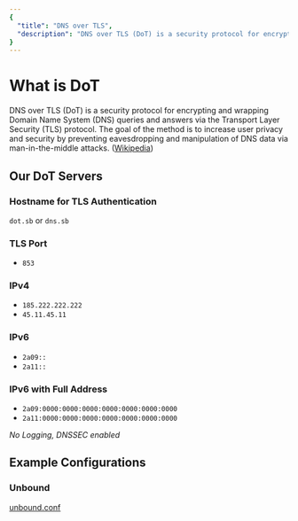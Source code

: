 ```yaml
---
{
  "title": "DNS over TLS",
  "description": "DNS over TLS (DoT) is a security protocol for encrypting and wrapping Domain Name System (DNS) queries and answers via the Transport Layer Security (TLS) protocol."
}
---
```


# What is DoT

DNS over TLS (DoT) is a security protocol for encrypting and wrapping Domain Name System (DNS) queries and answers via the Transport Layer Security (TLS) protocol. The goal of the method is to increase user privacy and security by preventing eavesdropping and manipulation of DNS data via man-in-the-middle attacks. ([Wikipedia](https://en.wikipedia.org/wiki/DNS_over_TLS))

## Our DoT Servers

### Hostname for TLS Authentication

`dot.sb` or `dns.sb`

### TLS Port

- `853`

### IPv4

- `185.222.222.222`
- `45.11.45.11`

### IPv6

- `2a09::`
- `2a11::`


### IPv6 with Full Address

- `2a09:0000:0000:0000:0000:0000:0000:0000`
- `2a11:0000:0000:0000:0000:0000:0000:0000`

*No Logging, DNSSEC enabled*

## Example Configurations

### Unbound

[unbound.conf](https://github.com/dns-sb/DoT/blob/master/example/unbound.conf)